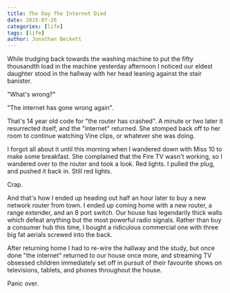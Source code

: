 ```yaml
---
title: The Day The Internet Died
date: 2015-07-26
categories: [life]
tags: [life]
author: Jonathan Beckett
---
```


While trudging back towards the washing machine to put the fifty thousandth load in the machine yesterday afternoon I noticed our eldest daughter stood in the hallway with her head leaning against the stair banister.

"What's wrong?"

"The internet has gone wrong again".

That's 14 year old code for "the router has crashed". A minute or two later it resurrected itself, and the "internet" returned. She stomped back off to her room to continue watching Vine clips, or whatever she was doing.

I forgot all about it until this morning when I wandered down with Miss 10 to make some breakfast. She complained that the Fire TV wasn't working, so I wandered over to the router and took a look. Red lights. I pulled the plug, and pushed it back in. Still red lights.

Crap.

And that's how I ended up heading out half an hour later to buy a new network router from town. I ended up coming home with a new router, a range extender, and an 8 port switch. Our house has legendarily thick walls which defeat anything but the most powerful radio signals. Rather than buy a consumer hub this time, I bought a ridiculous commercial one with three big fat aerials screwed into the back.

After returning home I had to re-wire the hallway and the study, but once done "the internet" returned to our house once more, and streaming TV obsessed children immediately set off in pursuit of their favourite shows on televisions, tablets, and phones throughout the house.

Panic over.